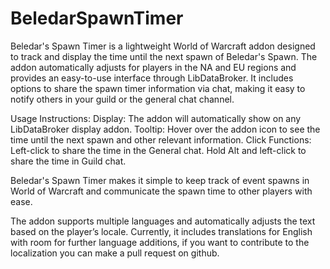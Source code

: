 # BeledarSpawnTimer
 
Beledar's Spawn Timer is a lightweight World of Warcraft addon designed to track and display the time until the next spawn of Beledar's Spawn. The addon automatically adjusts for players in the NA and EU regions and provides an easy-to-use interface through LibDataBroker. It includes options to share the spawn timer information via chat, making it easy to notify others in your guild or the general chat channel.

Usage Instructions:
Display: The addon will automatically show on any LibDataBroker display addon.
Tooltip: Hover over the addon icon to see the time until the next spawn and other relevant information.
Click Functions:
Left-click to share the time in the General chat.
Hold Alt and left-click to share the time in Guild chat.

Beledar's Spawn Timer makes it simple to keep track of event spawns in World of Warcraft and communicate the spawn time to other players with ease.

The addon supports multiple languages and automatically adjusts the text based on the player’s locale.
Currently, it includes translations for English with room for further language additions, if you want to contribute to the localization you can make a pull request on github.
